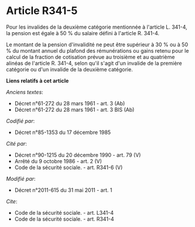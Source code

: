 # Article R341-5

Pour les invalides de la deuxième catégorie mentionnée à l'article L. 341-4, la pension est égale à 50 % du salaire défini à
l'article R. 341-4.

Le montant de la pension d'invalidité ne peut être supérieur à 30 % ou à 50 % du montant annuel du plafond des rémunérations
ou gains retenu pour le calcul de la fraction de cotisation prévue au troisième et au quatrième alinéas de l'article R.
341-4, selon qu'il s'agit d'un invalide de la première catégorie ou d'un invalide de la deuxième catégorie.

**Liens relatifs à cet article**

_Anciens textes_:

  - Décret n°61-272 du 28 mars 1961 - art. 3 (Ab)
  - Décret n°61-272 du 28 mars 1961 - art. 3 BIS (Ab)

_Codifié par_:

  - Décret n°85-1353 du 17 décembre 1985

_Cité par_:

  - Décret n°90-1215 du 20 décembre 1990 - art. 79 (V)
  - Arrêté du 9 octobre 1986 - art. 2 (V)
  - Code de la sécurité sociale. - art. R341-6 (V)

_Modifié par_:

  - Décret n°2011-615 du 31 mai 2011 - art. 1

_Cite_:

  - Code de la sécurité sociale. - art. L341-4
  - Code de la sécurité sociale. - art. R341-4
